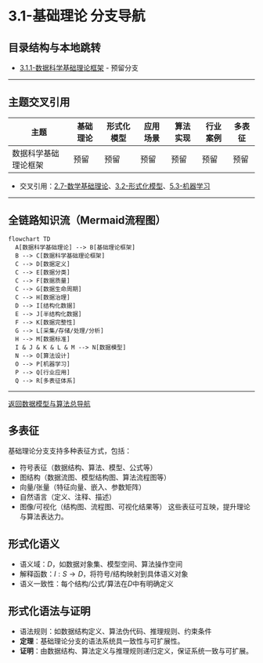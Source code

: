 # 3.1-基础理论 分支导航

## 目录结构与本地跳转

- [3.1.1-数据科学基础理论框架](3.1.1-数据科学基础理论框架.md) - 预留分支

---

## 主题交叉引用

| 主题      | 基础理论 | 形式化模型 | 应用场景 | 算法实现 | 行业案例 | 多表征 |
|-----------|----------|------------|----------|----------|----------|--------|
| 数据科学基础理论框架| 预留 | 预留       | 预留     | 预留     | 预留     | 预留   |

- 交叉引用：[2.7-数学基础理论](../../../2-形式科学理论/2.7-数学基础理论/README.md)、[3.2-形式化模型](../3.2-形式化模型/README.md)、[5.3-机器学习](../../../5-行业应用与场景/5.3-机器学习/README.md)

---

## 全链路知识流（Mermaid流程图）

```mermaid
flowchart TD
  A[数据科学基础理论] --> B[基础理论框架]
  B --> C[数据科学基础理论框架]
  C --> D[数据定义]
  C --> E[数据分类]
  C --> F[数据质量]
  C --> G[数据生命周期]
  C --> H[数据治理]
  D --> I[结构化数据]
  E --> J[半结构化数据]
  F --> K[数据完整性]
  G --> L[采集/存储/处理/分析]
  H --> M[数据标准]
  I & J & K & L & M --> N[数据模型]
  N --> O[算法设计]
  O --> P[机器学习]
  P --> Q[行业应用]
  Q --> R[多表征体系]
```

---

[返回数据模型与算法总导航](../README.md)

## 多表征

基础理论分支支持多种表征方式，包括：

- 符号表征（数据结构、算法、模型、公式等）
- 图结构（数据流图、模型结构图、算法流程图等）
- 向量/张量（特征向量、嵌入、参数矩阵）
- 自然语言（定义、注释、描述）
- 图像/可视化（结构图、流程图、可视化结果等）
这些表征可互映，提升理论与算法表达力。

## 形式化语义

- 语义域：$D$，如数据对象集、模型空间、算法操作空间
- 解释函数：$I: S \to D$，将符号/结构映射到具体语义对象
- 语义一致性：每个结构/公式/算法在$D$中有明确定义

## 形式化语法与证明

- 语法规则：如数据结构定义、算法伪代码、推理规则、约束条件
- **定理**：基础理论分支的语法系统具一致性与可扩展性。
- **证明**：由数据结构、算法定义与推理规则递归定义，保证系统一致与可扩展。
